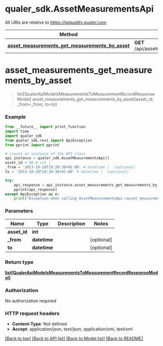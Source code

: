 # qualer_sdk.AssetMeasurementsApi

All URIs are relative to *https://jgiquality.qualer.com*

Method | HTTP request | Description
------------- | ------------- | -------------
[**asset_measurements_get_measurements_by_asset**](AssetMeasurementsApi.md#asset_measurements_get_measurements_by_asset) | **GET** /api/assets/{assetId}/measurements | 


# **asset_measurements_get_measurements_by_asset**
> list[QualerApiModelsMeasurementsToMeasurementRecordResponseModel] asset_measurements_get_measurements_by_asset(asset_id, _from=_from, to=to)



### Example
```python
from __future__ import print_function
import time
import qualer_sdk
from qualer_sdk.rest import ApiException
from pprint import pprint

# create an instance of the API class
api_instance = qualer_sdk.AssetMeasurementsApi()
asset_id = 56 # int | 
_from = '2013-10-20T19:20:30+01:00' # datetime |  (optional)
to = '2013-10-20T19:20:30+01:00' # datetime |  (optional)

try:
    api_response = api_instance.asset_measurements_get_measurements_by_asset(asset_id, _from=_from, to=to)
    pprint(api_response)
except ApiException as e:
    print("Exception when calling AssetMeasurementsApi->asset_measurements_get_measurements_by_asset: %s\n" % e)
```

### Parameters

Name | Type | Description  | Notes
------------- | ------------- | ------------- | -------------
 **asset_id** | **int**|  | 
 **_from** | **datetime**|  | [optional] 
 **to** | **datetime**|  | [optional] 

### Return type

[**list[QualerApiModelsMeasurementsToMeasurementRecordResponseModel]**](QualerApiModelsMeasurementsToMeasurementRecordResponseModel.md)

### Authorization

No authorization required

### HTTP request headers

 - **Content-Type**: Not defined
 - **Accept**: application/json, text/json, application/xml, text/xml

[[Back to top]](#) [[Back to API list]](../README.md#documentation-for-api-endpoints) [[Back to Model list]](../README.md#documentation-for-models) [[Back to README]](../README.md)

